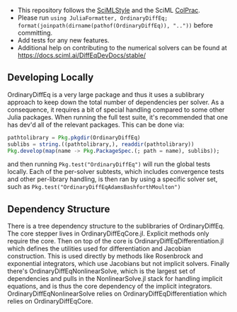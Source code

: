   - This repository follows the [SciMLStyle](https://github.com/SciML/SciMLStyle) and the SciML [ColPrac](https://github.com/SciML/ColPrac).
  - Please run `using JuliaFormatter, OrdinaryDiffEq; format(joinpath(dirname(pathof(OrdinaryDiffEq)), ".."))` before committing.
  - Add tests for any new features.
  - Additional help on contributing to the numerical solvers can be found at https://docs.sciml.ai/DiffEqDevDocs/stable/

## Developing Locally

OrdinaryDiffEq is a very large package and thus it uses a sublibrary approach to keep down
the total number of dependencies per solver. As a consequence, it requires a bit of special
handling compared to some other Julia packages. When running the full test suite, it's
recommended that one has dev'd all of the relevant packages. This can be done via:

```julia
pathtolibrary = Pkg.pkgdir(OrdinaryDiffEq)
sublibs = string.((pathtolibrary,), readdir(pathtolibrary))
Pkg.develop(map(name -> Pkg.PackageSpec.(; path = name), sublibs));
```

and then running `Pkg.test("OrdinaryDiffEq")` will run the global tests locally. Each of the
per-solver subtests, which includes convergence tests and other per-library handling,
is then ran by using a specific solver set, such as
`Pkg.test("OrdinaryDiffEqAdamsBashforthMoulton")`

## Dependency Structure

There is a tree dependency structure to the sublibraries of OrdinaryDiffEq. The core stepper
lives in OrdinaryDiffEqCore.jl. Explicit methods only require the core. Then on top of the
core is OrdinaryDiffEqDifferentiation.jl which defines the utilities used for differentiation
and Jacobian construction. This is used directly by methods like Rosenbrock and exponential
integrators, which use Jacobians but not implicit solvers. Finally there's
OrdinaryDiffEqNonlinearSolve, which is the largest set of dependencies and pulls in the
NonlinearSolve.jl stack for handling implicit equations, and is thus the core dependency
of the implicit integrators. OrdinaryDiffEqNonlinearSolve relies on OrdinaryDiffEqDifferentiation
which relies on OrdinaryDiffEqCore.
